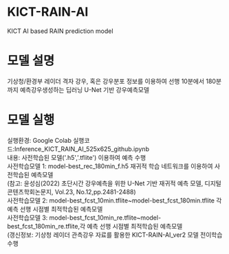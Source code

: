 # KICT-RAIN-AI
KICT AI based RAIN prediction model
# 모델 설명
기상청/환경부 레이더 격자 강우, 혹은 강우분포 정보를 이용하여 선행 10분에서 180분까지 예측강우생성하는 딥러닝 U-Net 기반 강우예측모델
# 모델 실행
실행환경: Google Colab
실행코드:Inference_KICT_RAIN_AI_525x625_github.ipynb <br/>
내용: 사전학습된 모델('.h5','.tflite') 이용하여 예측 수행 <br/>
사전학습모델 1: model-best_rec_180min_f.h5 재귀적 학습 네트워크를 이용하여 사전학습된 예측모델 <br/>
(참고: 윤성심(2022) 초단시간 강우예측을 위한 U-Net 기반 재귀적 예측 모델, 디지털콘텐츠학회논문지, Vol.23, No.12,pp.2481-2488) <br/>
사전학습모델 2: model-best_fcst_10min.tflite~model-best_fcst_180min.tflite 각 예측 선행 시점별 최적학습된 예측모델 <br/>
사전학습모델 3: model-best_fcst_10min_re.tflite~model-best_fcst_180min_re.tflite,각 예측 선행 시점별 최적학습된 예측모델<br/>
              (갱신정보: 기상청 레이더 관측강우 자료를 활용한 KICT-RAIN-AI_ver2 모델 전이학습 수행<br/>


